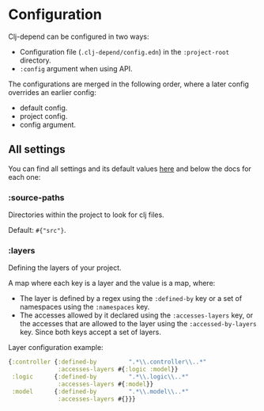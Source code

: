 # Configuration

Clj-depend can be configured in two ways:

- Configuration file (`.clj-depend/config.edn`) in the `:project-root` directory.
- `:config` argument when using API.

The configurations are merged in the following order, where a later config overrides an earlier config:

- default config.
- project config.
- config argument.

## All settings

You can find all settings and its default values [here](../src/clj_depend/config.clj) and below the docs for each one:

### :source-paths

Directories within the project to look for clj files.

Default: `#{"src"}`.

### :layers

Defining the layers of your project.

A map where each key is a layer and the value is a map, where:
- The layer is defined by a regex using the `:defined-by` key or a set of namespaces using the `:namespaces` key.
- The accesses allowed by it declared using the `:accesses-layers` key, or the accesses that are allowed to the layer using the `:accessed-by-layers` key. Since both keys accept a set of layers.

Layer configuration example:
```clojure
{:controller {:defined-by         ".*\\.controller\\..*"
              :accesses-layers #{:logic :model}}
 :logic      {:defined-by         ".*\\.logic\\..*"
              :accesses-layers #{:model}}
 :model      {:defined-by         ".*\\.model\\..*"
              :accesses-layers #{}}}
```
